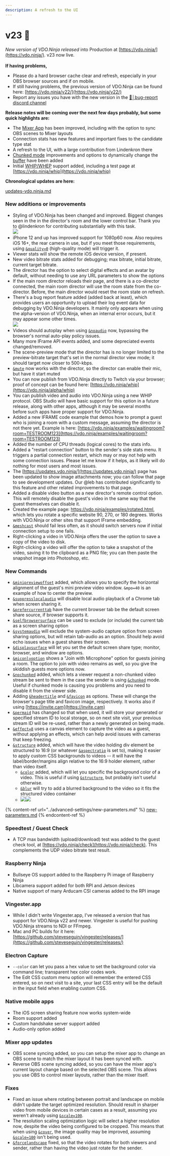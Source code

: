```yaml
---
description: A refresh to the UI
---
```


# v23 🌱

_New version of VDO.Ninja released_ into Production at [https://vdo.ninja/](https://vdo.ninja/). v23 now live.\
\
**If having problems,**

* Please do a hard browser cache clear and refresh, especially in your OBS browser sources and if on mobile.
* If still having problems, the previous version of VDO.Ninja can be found here: [https://vdo.ninja/v22/](https://vdo.ninja/v22/)
* Report any issues you have with the new version in the ⁠[🐞│bug-report discord channel](https://discord.gg/qWDshMsTar)

**Release notes will be coming over the next few days probably, but some quick highlights are:**

* The [Mixer App](../steves-helper-apps/mixer-app.md) has been improved, including with the option to sync OBS scenes to Mixer layouts
* Connection stats has new features and important fixes to the candidate type stat
* A refresh to the UI, with a large contribution from Lindenkron there
* [Chunked mode](../newly-added-parameters/and-chunked.md) improvements and options to dynamically change the [buffer](../advanced-settings/view-parameters/buffer.md) have been added
* Initial [WHIP/WHEP](../advanced-settings/whip-parameters/and-whip.md) support added, including a test page at [https://vdo.ninja/whip](https://vdo.ninja/whip)

**Chronological updates are here:**

[updates-vdo.ninja.md](../updates/updates-vdo.ninja.md "mention")

### **New additions or improvements**

* Styling of VDO.Ninja has been changed and improved. Biggest changes seen in the in the director's room and the lower control bar. Thank you to @lindenkron for contributing substantially with this task.\
  ![](<../.gitbook/assets/image (4) (9) (1).png>)
* iPhone 12 and up has improved support for 1080p60 now. Also requires iOS 16+, the rear camera in use, but if you meet those requirements, using [`&quality=0`](../advanced-settings/video-parameters/and-quality.md) (high-quality mode) will trigger it.
* Viewer stats will show the remote iOS device version, if present.
* New video bitrate stats added for debugging; max bitrate, initial bitrate, current target bitrate.
* The director has the option to select digital effects and an avatar by default, without needing to use any URL parameters to show the options
* If the main room director reloads their page, and there is a co-director connected, the main room director will use the room state from the co-director. Before, the main director would reset the room state on refresh.
* There's a bug report feature added (added back at least), which provides users an opportunity to upload their log event data for debugging by VDO.Ninja developers. It mainly only appears when using the alpha-version of VDO.Ninja, when an internal error occurs, but it may appear some other times.\
  ![](<../.gitbook/assets/image (2) (1) (1) (1) (1) (1) (1) (1) (1) (1) (1) (1) (1) (1) (1).png>)
* Videos should autoplay when using [`&noaudio`](../advanced-settings/view-parameters/noaudio.md) now, bypassing the browser's normal auto-play policy issues.
* Many more IFrame API events added, and some depreciated events changed/removed.
* The scene-preview mode that the director has is no longer limited to the preview-bitrate target that's set in the normal director view mode; it should target now closer to 500-kbps.
* [`&mute`](../source-settings/and-mute.md) now works with the director, so the director can enable their mic, but have it start muted
* You can now publish from VDO.Ninja directly to Twitch via your browser; proof of concept can be found here: [https://vdo.ninja/whip](https://vdo.ninja/alpha/whip)
* You can publish video and audio into VDO.Ninja using a new WHIP protocol. OBS Studio will have basic support for this option in a future release, along with other apps, although it may be several months before such apps have proper support for VDO.Ninja.
* Added a new IFRAME code example that demos how to prompt a guest who is joining a room with a custom message, assuming the director is not there yet. Example is here: [https://vdo.ninja/examples/waitingroom?room=TESTROOM123](https://vdo.ninja/examples/waitingroom?room=TESTROOM123)
* Added the number of CPU threads (logical cores) to the stats info.
* Added a "restart connection" button to the sender's side stats menu. It triggers a partial connection restart, which may or may not help with some connection issues. Please let me know if it helps, as it likely will do nothing for most users and most issues.
* The [https://updates.vdo.ninja/](https://updates.vdo.ninja/) page has been updated to show image attachments now; you can follow that page to see development updates. Our @leb has contributed significantly to this feature and other related improvements to that page.
* Added a disable video button as a new director's remote control option. This will remotely disable the guest's video in the same way that the guest themselves can disable it.
* Created the example page: https://vdo.ninja/examples/rotated.html, which lets you rotate a specific website 90, 270, or 180 degrees. Works with VDO.Ninja or other sites that support IFrame embedding.
* [`&meshcast`](../newly-added-parameters/and-meshcast.md) should fail less often, as it should switch servers now if initial connection setup to one fails.
* Right-clicking a video in VDO.Ninja offers the user the option to save a copy of the video to disk.
* Right-clicking a video will offer the option to take a snapshot of the video, saving it to the clipboard as a PNG file; you can then paste the snapshot image into Photoshop, etc.

### **New Commands**

* [`&minipreviewoffset`](../advanced-settings/video-parameters/and-minipreview-1.md) added, which allows you to specify the horizontal alignment of the guest's mini preview video window. `&mpo=40` is an example of how to center the preview.
* [`&suppresslocalaudio`](../advanced-settings/screen-share-parameters/and-suppresslocalaudio.md) will disable local audio playback of a Chrome tab when screen sharing it.
* [`&prefercurrenttab`](../advanced-settings/screen-share-parameters/and-prefercurrenttab.md) have the current browser tab be the default screen share source, if browser supports it.
* [`&selfbrowsersurface`](../advanced-settings/screen-share-parameters/and-selfbrowsersurface.md) can be used to exclude (or include) the current tab as a screen sharing option
* [`&systemaudio`](../advanced-settings/screen-share-parameters/and-systemaudio.md) will exclude the system-audio capture option from screen sharing options, but will retain tab-audio as an option. Should help avoid echo issues when a guest shares their screen.
* [`&displaysurface`](../advanced-settings/screen-share-parameters/and-displaysurface.md) will let you set the default screen share type; monitor, browser, and window are options.
* [`&miconlyoption`](../advanced-settings/setup-parameters/and-miconlyoption-alpha.md) shows a "Join with Microphone" option for guests joining a room. The option to join with video remains as well, so you give the skiddish guests more options now.
* [`&nochunked`](../advanced-settings/settings-parameters/and-nochunked.md) added, which lets a viewer request a non-chunked video stream be sent to them in the case the sender is using [`&chunked`](../newly-added-parameters/and-chunked.md) mode. Useful if chunked mode is causing you problems and you need to disable it from the viewer side.
* Adding [`&headertitle`](../advanced-settings/design-parameters/and-headertitle.md) and [`&favicon`](../advanced-settings/design-parameters/and-favicon-alpha.md) as options. These will change the browser's page title and favicon image, respectively. It works also if using [https://invite.cam](https://invite.cam)
* [`&permaid`](../advanced-settings/setup-parameters/and-permaid.md) has changed so that when used, it will store your generated or specified stream ID to local storage, so on next site visit, your previous stream ID will be re-used, rather than a newly generated on being made.
* [`&effect=8`](../source-settings/effects.md) uses a canvas element to capture the video as a guest, without applying an effects, which can help avoid issues with cameras that keep freezing.
* [`&structure`](../advanced-settings/design-parameters/and-structure.md) added, which will have the video holding div element be structured to 16:9 (or whatever [`&aspectratio`](../advanced-settings/video-parameters/and-aspectratio.md) is set to), making it easier to apply custom CSS backgrounds to videos -- it will have the label/border/margins align relative to the 16:9 holder element, rather than video itself.
  * [`&color`](../advanced-settings/design-parameters/and-color.md) added, which will let you specific the background color of a video. This is useful if using [`&structure`](../advanced-settings/design-parameters/and-structure.md), but probably isn't useful otherwise.
  * [`&blur`](../advanced-settings/design-parameters/and-blur.md) will try to add a blurred background to the video so it fits the structured video container
  * ![](<../.gitbook/assets/image (3) (2).png>)![](<../.gitbook/assets/image (1) (4) (3).png>)

{% content-ref url="../advanced-settings/new-parameters.md" %}
[new-parameters.md](../advanced-settings/new-parameters.md)
{% endcontent-ref %}

### **Speedtest / Guest Check**

* A TCP max bandwidth (upload/download) test was added to the guest check tool, at [https://vdo.ninja/check](https://vdo.ninja/check). This complements the UDP video bitrate test result.

### **Raspberry Ninja**

* Bullseye OS support added to the Raspberry Pi image of Raspberry Ninja
* Libcamera support added for both RPI and Jetson devices
* Native support of many Arducam CSI cameras added to the RPI image

### Vingester.app

* While I didn't write Vingester.app, I've released a version that has support for VDO.Ninja v22 and newer. Vingester is useful for pushing VDO.Ninja streams to NDI or FFmpeg.
* Mac and PC builds for it here: [https://github.com/steveseguin/vingester/releases/](https://github.com/steveseguin/vingester/releases/)

### Electron Capture

* `--color` can let you pass a hex value to set the background color via command line; transparent hex color codes work.
* The Edit CSS custom menu option will remember the entered CSS entered, so on next visit to a site, your last CSS entry will be the default in the input field when enabling custom CSS.

### Native mobile apps

* The iOS screen sharing feature now works system-wide
* Room support added
* Custom handshake server support added
* Audio-only option added

### Mixer app updates

* OBS scene syncing added, so you can setup the mixer app to change an OBS scene to match the mixer layout it has been synced with.
* Reverse OBS scene syncing added, so you can have the mixer app's current layout change based on the selected OBS scene. This allows you use OBS to control mixer layouts, rather than the mixer itself.

### Fixes

* Fixed an issue where rotating between portrait and landscape on mobile didn't update the target optimized resolution. Should result in sharper video from mobile devices in certain cases as a result, assuming you weren't already using [`&scale=100`](../advanced-settings/view-parameters/scale.md).
* The resolution scaling optimization logic will select a higher resolution now, despite the video being configured to be cropped. This means that when using [`&cover`](../advanced-settings/view-parameters/cover.md), the image quality may be improved, assuming [`&scale=100`](../advanced-settings/view-parameters/scale.md) isn't being used.
* [`&forcelandscape`](../advanced-settings/mobile-parameters/and-forcelandscape.md) fixed, so that the video rotates for both viewers and sender, rather than having the video just rotate for the sender.
